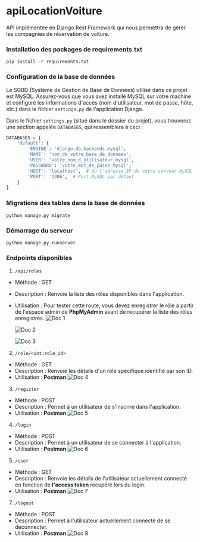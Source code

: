 # apiLocationVoiture
API implémentée en Django Rest Framework qui nous permettra de gérer les compagnies de réservation de voiture.

### Installation des packages de requirements.txt

```shell
pip install -r requirements.txt
```

### Configuration de la base de données
Le SGBD (Système de Gestion de Base de Données) utilisé dans ce projet est MySQL. Assurez-vous que vous avez installé MySQL sur votre machine et configuré les informations d'accès (nom d'utilisateur, mot de passe, hôte, etc.) dans le fichier `settings.py` de l'application Django.

Dans le fichier `settings.py` (situé dans le dossier du projet), vous trouverez une section appelée `DATABASES`, qui ressemblera à ceci :

```python
DATABASES = {
    'default': {
        'ENGINE': 'django.db.backends.mysql',
        'NAME': 'nom_de_votre_base_de_donnees',
        'USER': 'votre_nom_d_utilisateur_mysql',
        'PASSWORD': 'votre_mot_de_passe_mysql',
        'HOST': 'localhost',  # Ou l'adresse IP de votre serveur MySQL
        'PORT': '3306',  # Port MySQL par défaut
    }
}
```

### Migrations des tables dans la base de données
```shell
python manage.py migrate
```

### Démarrage du serveur
```shell
python manage.py runserver
```

### Endpoints disponibles

1. `/api/roles`
- Méthode : GET
- Description : Renvoie la liste des rôles disponibles dans l'application.
- Utilisation : Pour tester cette route, vous devez enregistrer le rôle à partir de l'espace admin de **PhpMyAdmin** avant de recupérer la liste des rôles enregistrés.
  ![Doc 1](https://github.com/Plateforme-de-location-de-voitures/apiLocationVoiture/assets/101883211/1387b872-6b37-4f6d-b5f6-00fd640e4d25)
  
  ![Doc 2](https://github.com/Plateforme-de-location-de-voitures/apiLocationVoiture/assets/101883211/d38b2668-a457-418f-9ad9-cde216884f84)

  ![Doc 3](https://github.com/Plateforme-de-location-de-voitures/apiLocationVoiture/assets/101883211/4fcab34d-2114-4402-89f2-2887e0550615)

2. `/role/<int:role_id>`
- Méthode : GET
- Description : Renvoie les détails d'un rôle spécifique identifié par son ID.
- Utilisation : **Postman**
  ![Doc 4](https://github.com/Plateforme-de-location-de-voitures/apiLocationVoiture/assets/101883211/c5a1bb2f-1756-4fb0-9776-fccf15bd3f6b)

3. `/register`
- Méthode : POST
- Description : Permet à un utilisateur de s'inscrire dans l'application.
- Utilisation : **Postman**
  ![Doc 5](https://github.com/Plateforme-de-location-de-voitures/apiLocationVoiture/assets/101883211/c7f14d33-2624-4b73-a22e-c2b91a420169)

4. `/login`
- Méthode : POST
- Description : Permet à un utilisateur de se connecter à l'application.
- Utilisation : **Postman**
  ![Doc 6](https://github.com/Plateforme-de-location-de-voitures/apiLocationVoiture/assets/101883211/8e09a78b-7607-46d2-b327-4d1ad93ad532)

5. `/user`
- Méthode : GET
- Description : Renvoie les détails de l'utilisateur actuellement connecté en fonction de **l'access token** recupéré lors du login.
- Utilisation : **Postman**
  ![Doc 7](https://github.com/Plateforme-de-location-de-voitures/apiLocationVoiture/assets/101883211/eb722080-426e-4632-8f10-a51ed85b3241)

7. `/logout`
- Méthode : POST
- Description : Permet à l'utilisateur actuellement connecté de se déconnecter.
- Utilisation : **Postman**
  ![Doc 8](https://github.com/Plateforme-de-location-de-voitures/apiLocationVoiture/assets/101883211/453522a4-64a5-46e7-9170-5480dce997b7)
